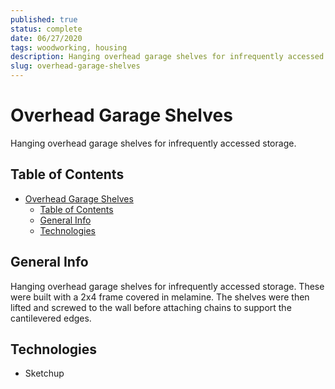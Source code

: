```yaml
---
published: true
status: complete
date: 06/27/2020
tags: woodworking, housing
description: Hanging overhead garage shelves for infrequently accessed storage.
slug: overhead-garage-shelves
---
```


# Overhead Garage Shelves

Hanging overhead garage shelves for infrequently accessed storage.

## Table of Contents

- [Overhead Garage Shelves](#overhead-garage-shelves)
  - [Table of Contents](#table-of-contents)
  - [General Info](#general-info)
  - [Technologies](#technologies)

## General Info

Hanging overhead garage shelves for infrequently accessed storage. These were built with a 2x4 frame covered in melamine. The shelves were then lifted and screwed to the wall before attaching chains to support the cantilevered edges.

## Technologies

- Sketchup
